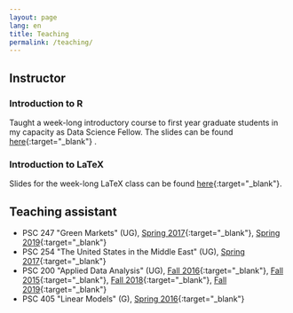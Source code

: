 ```yaml
---
layout: page
lang: en
title: Teaching
permalink: /teaching/
---
```


## Instructor

### Introduction to R

Taught a week-long introductory course to first year graduate students in my capacity as Data Science Fellow. The slides can be found [here](https://docs.google.com/viewer?url=${https://github.com/ffrodslaw/r-intro/raw/master/r.pdf}){:target="_blank"} .

### Introduction to LaTeX

Slides for the week-long LaTeX class can be found [here](https://github.com/ffrodslaw/latex-intro/blob/master/latex.pdf){:target="_blank"}.

## Teaching assistant

* PSC 247 "Green Markets" (UG), [Spring 2017](assets/docs/PSC247.pdf){:target="_blank"}, [Spring 2019](assets/docs/PSC247_2019.pdf){:target="_blank"}  
* PSC 254 "The United States in the Middle East" (UG), [Spring 2017](assets/docs/PSC254.pdf){:target="_blank"} 
* PSC 200 "Applied Data Analysis" (UG), [Fall 2016](assets/docs/PSC200_2016.pdf){:target="_blank"}, [Fall 2015](assets/docs/PSC200_2015.pdf){:target="_blank"}, [Fall 2018](assets/docs/PSC200_2018.pdf){:target="_blank"}, [Fall 2019](assets/docs/PSC200_2019.pdf){:target="_blank"} 
* PSC 405 "Linear Models" (G), [Spring 2016](assets/docs/PSC405_2016.pdf){:target="_blank"}
